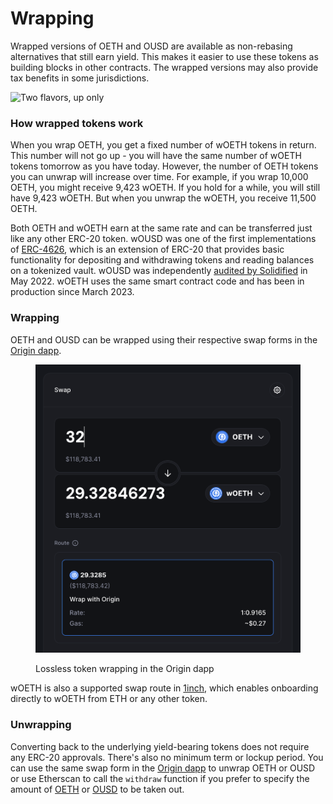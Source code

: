 # Wrapping

Wrapped versions of OETH and OUSD are available as non-rebasing alternatives that still earn yield. This makes it easier to use these tokens as building blocks in other contracts. The wrapped versions may also provide tax benefits in some jurisdictions.

![Two flavors, up only](https://cdn-images-1.medium.com/max/1600/1\*cqRG-8-64XYx9QChoMxk3g.png)

### How wrapped tokens work

When you wrap OETH, you get a fixed number of wOETH tokens in return. This number will not go up - you will have the same number of wOETH tokens tomorrow as you have today. However, the number of OETH tokens you can unwrap will increase over time. For example, if you wrap 10,000 OETH, you might receive 9,423 wOETH. If you hold for a while, you will still have 9,423 wOETH. But when you unwrap the wOETH, you receive 11,500 OETH.

Both OETH and wOETH earn at the same rate and can be transferred just like any other ERC-20 token. wOUSD was one of the first implementations of [ERC-4626](https://eips.ethereum.org/EIPS/eip-4626), which is an extension of ERC-20 that provides basic functionality for depositing and withdrawing tokens and reading balances on a tokenized vault. wOUSD was independently [audited by Solidified](https://github.com/OriginProtocol/security/blob/3dc8c1dec2f6fbf4f7d0bdf92408f79262624647/audits/Solidified%20-%20OGV,%20wOUSD,%20and%20ERC721a%20-%20May%202022.pdf) in May 2022. wOETH uses the same smart contract code and has been in production since March 2023.

### Wrapping

OETH and OUSD can be wrapped using their respective swap forms in the [Origin dapp](https://originprotocol.eth.limo).

<figure><img src="../.gitbook/assets/Screenshot 2024-05-25 at 23.19.09.png" alt=""><figcaption><p>Lossless token wrapping in the Origin dapp</p></figcaption></figure>

wOETH is also a supported swap route in [1inch](https://app.1inch.io/), which enables onboarding directly to wOETH from ETH or any other token.

### Unwrapping

Converting back to the underlying yield-bearing tokens does not require any ERC-20 approvals. There's also no minimum term or lockup period. You can use the same swap form in the [Origin dapp](https://originprotocol.eth.limo) to unwrap OETH or OUSD or use Etherscan to call the `withdraw` function if you prefer to specify the amount of [OETH](https://etherscan.io/address/0xdcee70654261af21c44c093c300ed3bb97b78192#writeProxyContract#F13) or [OUSD](https://etherscan.io/address/0xd2af830e8cbdfed6cc11bab697bb25496ed6fa62#writeProxyContract#F13) to be taken out.
